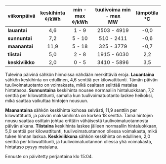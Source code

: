 | viikonpäivä  | keskihinta<br>¢/kWh | min - max<br>¢/kWh | tuulivoima min - max<br>MW | lämpötila<br>°C |
|:-------------|:----------------:|:----------------:|:-------------:|:-------------:|
| **lauantai**  |       4,6       |       1 - 9      |  2503 - 4919  |     -0,0      |
| **sunnuntai** |       7,2       |      5 - 10      |  510 - 2411   |     -0,6      |
| **maanantai** |      11,9       |      5 - 18      |  325 - 3779   |     -0,7      |
| **tiistai**   |       5,0       |       2 - 8      |  1915 - 6030  |      2,2      |
| **keskiviikko**|      2,0       |       0 - 5      |  3410 - 5896  |      3,5      |

Tulevina päivinä sähkön hinnoissa nähdään merkittäviä eroja. **Lauantaina** sähkön keskihinta on edullinen, 4,6 senttiä per kilowattitunti. Tämän päivän tuulivoimatuotanto on voimakasta, mikä osaltaan selittää matalaa hintatasoa. **Sunnuntaina** keskihinta nousee normaaliin hintaluokkaan, 7,2 senttiä per kilowattitunti, samalla kun tuulivoimatuotanto laskee heikoksi, mikä saattaa vaikuttaa hintojen nousuun. 

**Maanantaina** sähkön keskihinta kohoaa selvästi, 11,9 senttiin per kilowattitunti, ja päivän maksimihinta on korkea 18 senttiä. Tämä hintojen nousu saattaa osittain johtua erittäin vähäisestä tuulivoimatuotannosta päivän aikana. **Tiistaina** keskihinta laskee jälleen normaaliin hintaluokkaan, 5,0 senttiä per kilowattitunti, tuulivoimatuotannon ollessa voimakasta, mikä tukee hinnan laskua. **Keskiviikkona** sähkön keskihinta on edullinen, 2,0 senttiä per kilowattitunti, ja tuulivoimatuotannon ollessa yhä voimakasta, hintataso pysyy matalana.

Ennuste on päivitetty perjantaina klo 15:04.